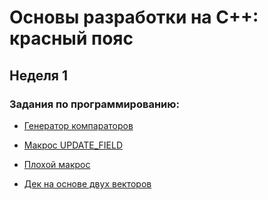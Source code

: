 # Основы разработки на C++: красный пояс

## Неделя 1

### Задания по программированию:

- [Генератор компараторов](https://github.com/SemyonSemenov/Basics-of-Cpp-Development-Red-Belt/blob/9d63f87687d980a1b7aed162911011338edc2333/Week%201/%D0%93%D0%B5%D0%BD%D0%B5%D1%80%D0%B0%D1%82%D0%BE%D1%80%20%D0%BA%D0%BE%D0%BC%D0%BF%D0%B0%D1%80%D0%B0%D1%82%D0%BE%D1%80%D0%BE%D0%B2/sort_by.cpp)

- [Макрос UPDATE_FIELD](https://github.com/SemyonSemenov/Basics-of-Cpp-Development-Red-Belt/blob/9aabd88d4f12701bc5b280375377d7bfad1fc217/Week%201/%D0%9C%D0%B0%D0%BA%D1%80%D0%BE%D1%81%20UPDATE_FIELD/update_field.cpp)

- [Плохой макрос](https://github.com/SemyonSemenov/Basics-of-Cpp-Development-Red-Belt/blob/558c8391e538858c8c7410200655de57fd12c4d5/Week%201/%D0%9F%D0%BB%D0%BE%D1%85%D0%BE%D0%B9%20%D0%BC%D0%B0%D0%BA%D1%80%D0%BE%D1%81/print_values.cpp)

- [Дек на основе двух векторов]()
